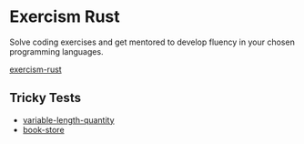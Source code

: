 # Exercism Rust

Solve coding exercises and get mentored to develop fluency in your chosen programming languages.

[exercism-rust](https://exercism.org/tracks/rust)

## Tricky Tests

- [variable-length-quantity](./variable-length-quantity)
- [book-store](./book-store)